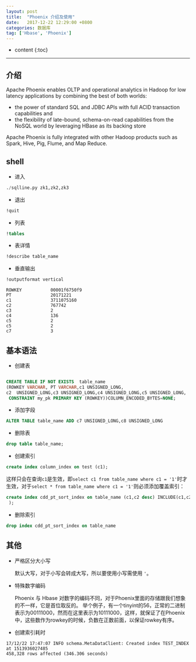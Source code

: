 ```yaml
---
layout: post
title:  "Phoenix 介绍及使用"
date:   2017-12-22 12:29:00 +0800
categories: 数据库
tag: ['Hbase', 'Phoenix']
---
```


* content
{:toc}

---

## 介绍



>
Apache Phoenix enables OLTP and operational analytics in Hadoop for low latency applications by combining the best of both worlds:
>
* the power of standard SQL and JDBC APIs with full ACID transaction capabilities and
* the flexibility of late-bound, schema-on-read capabilities from the NoSQL world by leveraging HBase as its backing store

>
Apache Phoenix is fully integrated with other Hadoop products such as Spark, Hive, Pig, Flume, and Map Reduce.

## shell

* 进入

```sql
./sqlline.py zk1,zk2,zk3
```
* 退出

```sql
!quit
```

* 列表

```sql
!tables
```

* 表详情

```sql
!describe table_name
```

*  垂直输出

```sql
!outputformat vertical
```

>
```
ROWKEY           00001f6750f9
PT               20171221
c1               3711075160
c2               767742
c3               2
c4               136
c5               2
c5               2
c7               3
```

## 基本语法

* 创建表

```sql

CREATE TABLE IF NOT EXISTS  table_name 
(ROWKEY VARCHAR, PT VARCHAR,c1 UNSIGNED_LONG, 
c2  UNSIGNED_LONG,c3 UNSIGNED_LONG,c4 UNSIGNED_LONG,c5 UNSIGNED_LONG,
 CONSTRAINT my_pk PRIMARY KEY (ROWKEY))COLUMN_ENCODED_BYTES=NONE;
```

* 添加字段

```sql
ALTER TABLE table_name ADD c7 UNSIGNED_LONG,c8 UNSIGNED_LONG
```


* 删除表

```sql
drop table table_name;
```

* 创建索引


```sql
create index column_index on test (c1);

```
这样只会在查询`c1`是生效，即`select c1 from table_name where c1 = '1'`时才生效，对于`select * from table_name where c1 = '1'`则必须添加覆盖索引：



```sql
create index cdd_pt_sort_index on table_name (c1,c2 desc) INCLUDE(c1,c2,c3,c4
 );

```

* 删除索引


```sql
drop index cdd_pt_sort_index on table_name
```

## 其他

* 严格区分大小写

  默认大写，对于小写会转成大写，所以要使用小写需使用 `'`。
* 特殊数字编码

  Phoenix 与 Hbase 对数字的编码不同，对于Phoenix里面的存储跟我们想象的不一样，它是首位取反的。 举个例子，有一个tinyint的56，正常的二进制表示为00111000，然而在这里表示为10111000，这样，就保证了在Phoenix中，这些数作为rowkey的时候，负数在正数前面，以保证rowkey有序。
  
* 创建索引耗时
 >
  ```
17/12/22 17:47:07 INFO schema.MetaDataClient: Created index TEST_INDEX at 1513936027485
  458,328 rows affected (346.306 seconds)
```